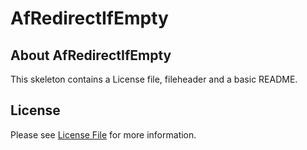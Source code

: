 # AfRedirectIfEmpty
## About AfRedirectIfEmpty
This skeleton contains a License file, fileheader and a basic README.

## License

Please see [License File](LICENSE) for more information.